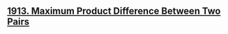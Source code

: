 ## [1913. Maximum Product Difference Between Two Pairs](https://leetcode.com/problems/maximum-product-difference-between-two-pairs)
